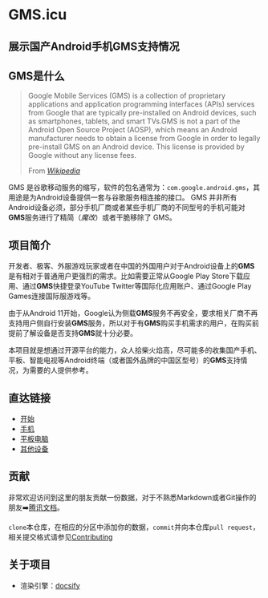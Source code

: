 # GMS.icu
## 展示国产Android手机GMS支持情况

## GMS是什么

> Google Mobile Services (GMS) is a collection of proprietary applications and application programming interfaces (APIs) services from Google that are typically pre-installed on Android devices, such as smartphones, tablets, and smart TVs.GMS is not a part of the Android Open Source Project (AOSP), which means an Android manufacturer needs to obtain a license from Google in order to legally pre-install GMS on an Android device. This license is provided by Google without any license fees.
>
> From [*Wikipedia*](https://en.wikipedia.org/wiki/Google_mobile_services)

GMS 是谷歌移动服务的缩写，软件的包名通常为：`com.google.android.gms`，其用途是为Android设备提供一套与谷歌服务相连接的接口。
GMS 并非所有Android设备必须，部分手机厂商或者某些手机厂商的不同型号的手机可能对**GMS**服务进行了精简（*魔改*）或者干脆移除了 GMS。


## 项目简介

开发者、极客、外服游戏玩家或者在中国的外国用户对于Android设备上的**GMS**是有相对于普通用户更强烈的需求。比如需要正常从Google Play Store下载应用、通过**GMS**快捷登录YouTube Twitter等国际化应用账户、通过Google Play Games连接国际服游戏等。

由于从Android 11开始，Google认为侧载**GMS**服务不再安全，要求相关厂商不再支持用户侧自行安装**GMS**服务，所以对于有**GMS**购买手机需求的用户，在购买前提前了解设备是否支持**GMS**就十分必要。

本项目就是想通过开源平台的能力，众人拾柴火焰高，尽可能多的收集国产手机、平板、智能电视等Android终端（或者国外品牌的中国区型号）的**GMS**支持情况，为需要的人提供参考。


## 直达链接

- [开始](/start.md)
- [手机](/phone/)
- [平板电脑](/tablet/)
- [其他设备](/others/)


## 贡献

非常欢迎访问到这里的朋友贡献一份数据，对于不熟悉Markdown或者Git操作的朋友➡️[腾讯文档](https://docs.qq.com/form/page/DVXlYek5RYXR4WHhJ)。

`clone`本仓库，在相应的分区中添加你的数据，`commit`并向本仓库`pull request`，相关提交格式请参见[Contributing](start.md#contributing)


## 关于项目

- 渲染引擎：[docsify](https://docsify.js.org/#/)